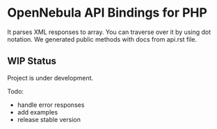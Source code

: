 # OpenNebula API Bindings for PHP

It parses XML responses to array. You can traverse over it by using dot notation.
We generated public methods with docs from api.rst file.

## WIP Status

Project is under development.

Todo:
- handle error responses
- add examples
- release stable version
